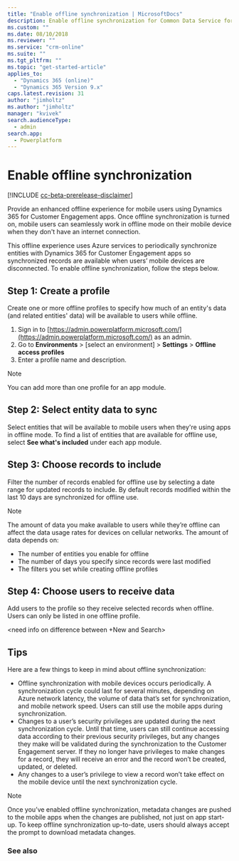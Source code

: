 ```yaml
---
title: "Enable offline synchronization | MicrosoftDocs"
description: Enable offline synchronization for Common Data Service for Apps.
ms.custom: ""
ms.date: 08/10/2018
ms.reviewer: ""
ms.service: "crm-online"
ms.suite: ""
ms.tgt_pltfrm: ""
ms.topic: "get-started-article"
applies_to: 
  - "Dynamics 365 (online)"
  - "Dynamics 365 Version 9.x"
caps.latest.revision: 31
author: "jimholtz"
ms.author: "jimholtz"
manager: "kvivek"
search.audienceType: 
  - admin
search.app: 
  - Powerplatform
---
```

# Enable offline synchronization

[!INCLUDE [cc-beta-prerelease-disclaimer](../includes/cc-beta-prerelease-disclaimer.md)]

Provide an enhanced offline experience for mobile users using Dynamics 365 for Customer Engagement apps. Once offline synchronization is turned on, mobile users can seamlessly work in offline mode on their mobile device when they don't have an internet connection.

This offline experience uses Azure services to periodically synchronize entities with Dynamics 365 for Customer Engagement apps so synchronized records are available when users’ mobile devices are disconnected. To enable offline synchronization, follow the steps below.

## Step 1: Create a profile

Create one or more offline profiles to specify how much of an entity's data (and related entities' data) will be available to users while offline.

1. Sign in to [https://admin.powerplatform.microsoft.com/](https://admin.powerplatform.microsoft.com/) as an admin. 
2. Go to **Environments** > [select an environment] > **Settings** > **Offline access profiles**
3. Enter a profile name and description.

<insert image>

> [!NOTE]
> You can add more than one profile for an app module.

## Step 2: Select entity data to sync

Select entities that will be available to mobile users when they're using apps in offline mode. To find a list of entities that are available for offline use, select **See what's included** under each app module.

<insert image>

## Step 3: Choose records to include

Filter the number of records enabled for offline use by selecting a date range for updated records to include. By default records modified within the last 10 days are synchronized for offline use.

<insert image>

> [!NOTE]
> The amount of data you make available to users while they’re offline can affect the data usage rates for devices on cellular networks. The amount of data depends on:
> - The number of entities you enable for offline
> - The number of days you specify since records were last modified
> - The filters you set while creating offline profiles

## Step 4: Choose users to receive data

Add users to the profile so they receive selected records when offline. Users can only be listed in one offline profile.

<need info on difference between +New and Search>

## Tips

Here are a few things to keep in mind about offline synchronization:

- Offline synchronization with mobile devices occurs periodically. A synchronization cycle could last for several minutes, depending on Azure network latency, the volume of data that’s set for synchronization, and mobile network speed. Users can still use the mobile apps during synchronization.
- Changes to a user’s security privileges are updated during the next synchronization cycle. Until that time, users can still continue accessing data according to their previous security privileges, but any changes they make will be validated during the synchronization to the Customer Engagement server. If they no longer have privileges to make changes for a record, they will receive an error and the record won’t be created, updated, or deleted.
- Any changes to a user’s privilege to view a record won’t take effect on the mobile device until the next synchronization cycle.

> [!NOTE]
> Once you’ve enabled offline synchronization, metadata changes are pushed to the mobile apps when the changes are published, not just on app start-up. To keep offline synchronization up-to-date, users should always accept the prompt to download metadata changes.

### See also
